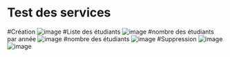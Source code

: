 # Test des services
#Création
![image](https://github.com/karimaZr/SpringBoot/assets/128175856/6567515e-09d5-4305-b697-a346782d6648)
#Liste des étudiants
![image](https://github.com/karimaZr/SpringBoot/assets/128175856/8b93d1a5-3e9d-44f3-b23b-0d8a93807fd9)
#nombre des étudiants par année
![image](https://github.com/karimaZr/SpringBoot/assets/128175856/00cc2a65-047c-449f-8621-33dbe9cabc7c)
#nombre des étudiants 
![image](https://github.com/karimaZr/SpringBoot/assets/128175856/37cd2c07-9a36-4d76-b267-f9f1b6d3704f)
#Suppression
![image](https://github.com/karimaZr/SpringBoot/assets/128175856/7f129917-b6d4-49ef-aff2-de6556ba66f3)
![image](https://github.com/karimaZr/SpringBoot/assets/128175856/440012a1-3723-4157-a96b-7355a18e067a)








 
